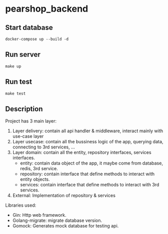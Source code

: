 # pearshop_backend

## Start database
```
docker-compose up --build -d
```
## Run server
```
make up
```

## Run test
```
make test
```

## Description
Project has 3 main layer:
1. Layer delivery: contain all api handler & middleware, interact mainly with use-case layer
2. Layer usecase: contain all the bussiness logic of the app, querying data, connecting to 3rd services, ...
3. Layer domain: contain all the entity, repository interfaces, services interfaces.
   - entity: contain data object of the app, it maybe come from database, redis, 3rd service.
   - repository: contain interface that define methods to interact with entity objects.
   - services: contain interface that define methods to interact with 3rd services.
4. External: Implementation of repository & services

Libraries used:
* Gin: Http web framework.
* Golang-migrate: migrate database version.
* Gomock: Generates mock database for testing api.

